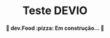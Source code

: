 <h1 align="center">Teste DEVIO</h1>
<h4 align="center">🚧  dev.Food :pizza: Em construção...  🚧</h4>
